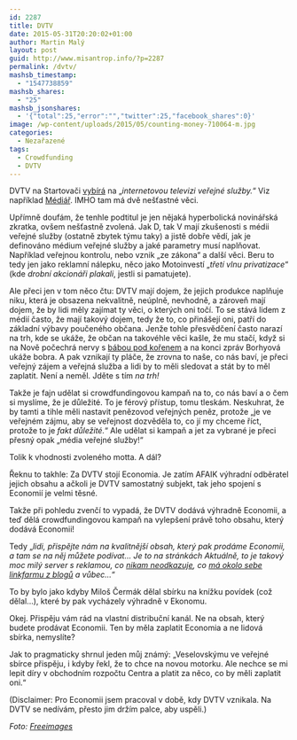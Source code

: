 ```yaml
---
id: 2287
title: DVTV
date: 2015-05-31T20:20:02+01:00
author: Martin Malý
layout: post
guid: http://www.misantrop.info/?p=2287
permalink: /dvtv/
mashsb_timestamp:
  - "1547738859"
mashsb_shares:
  - "25"
mashsb_jsonshares:
  - '{"total":25,"error":"","twitter":25,"facebook_shares":0}'
image: /wp-content/uploads/2015/05/counting-money-710064-m.jpg
categories:
  - Nezařazené
tags:
  - Crowdfunding
  - DVTV
---
```

DVTV na Startovači [vybírá](http://www.startovac.cz/projekty/dvtv) na &#8222;_internetovou televizi veřejné služby._&#8220; Viz například [Médiář](http://www.mediar.cz/dvtv-vybira-na-webovou-televizi-verejne-sluzby/). IMHO tam má dvě nešťastné věci.

<!--more-->

Upřímně doufám, že tenhle podtitul je jen nějaká hyperbolická novinářská zkratka, ovšem nešťastně zvolená. Jak D, tak V mají zkušenosti s médii veřejné služby (ostatně zbytek týmu taky) a jistě dobře vědí, jak je definováno médium veřejné služby a jaké parametry musí naplňovat. Například veřejnou kontrolu, nebo vznik &#8222;ze zákona&#8220; a další věci. Beru to tedy jen jako reklamní nálepku, něco jako Motoinvestí &#8222;_třetí vlnu privatizace_&#8220; (kde _drobní akcionáři plakali_, jestli si pamatujete).

Ale přeci jen v tom něco čtu: DVTV mají dojem, že jejich produkce naplňuje niku, která je obsazena nekvalitně, neúplně, nevhodně, a zároveň mají dojem, že by lidi měly zajímat ty věci, o kterých oni točí. To se stává lidem z médií často, že mají takový dojem, tedy že to, co přinášejí oni, patří do základní výbavy poučeného občana. Jenže tohle přesvědčení často narazí na trh, kde se ukáže, že občan na takovéhle věci kašle, že mu stačí, když si na Nově počechrá nervy s [bábou pod kořenem](https://www.youtube.com/watch?v=iKso4buDWH8) a na konci zpráv Borhyová ukáže bobra. A pak vznikají ty pláče, že zrovna to naše, co nás baví, je přeci veřejný zájem a veřejná služba a lidi by to měli sledovat a stát by to měl zaplatit. Není a neměl. Jděte s tím _na trh!_

Takže je fajn udělat si crowdfundingovou kampaň na to, co nás baví a o čem si myslíme, že je důležité. To je férový přístup, tomu tleskám. Neskuhrat, že by tamti a tihle měli nastavit penězovod veřejných peněz, protože &#8222;je ve veřejném zájmu, aby se veřejnost dozvěděla to, co jí my chceme říct, protože to je _fakt důležité._&#8220; Ale udělat si kampaň a jet za vybrané je přeci přesný opak &#8222;média veřejné služby!&#8220;

Tolik k vhodnosti zvoleného motta. A dál?

Řeknu to takhle: Za DVTV stojí Economia. Je zatím AFAIK výhradní odběratel jejich obsahu a ačkoli je DVTV samostatný subjekt, tak jeho spojení s Economií je velmi těsné.

Takže při pohledu zvenčí to vypadá, že DVTV dodává výhradně Economii, a teď dělá crowdfundingovou kampaň na vylepšení právě toho obsahu, který dodává Economii!

Tedy &#8222;_lidi, přispějte nám na kvalitnější obsah, který pak prodáme Economii, a tam se na něj můžete podívat&#8230; Je to na stránkách Aktuálně, to je takový moc milý server s reklamou, co [nikam neodkazuje](http://www.misantrop.info/online-media-a-odkazy-kapitola-68/), co [má okolo sebe linkfarmu z blogů](http://www.pooh.cz/pooh/a.asp?a=2018301) a vůbec&#8230;_&#8220;

To by bylo jako kdyby Miloš Čermák dělal sbírku na knížku povídek (což dělal&#8230;), které by pak vycházely výhradně v Ekonomu.

Okej. Přispěju vám rád na vlastní distribuční kanál. Ne na obsah, který budete prodávat Economii. Ten by měla zaplatit Economia a ne lidová sbírka, nemyslíte?

Jak to pragmaticky shrnul jeden můj známý: &#8222;Veselovskýmu ve veřejné sbírce přispěju, i kdyby řekl, že to chce na novou motorku. Ale nechce se mi lepit díry v obchodním rozpočtu Centra a platit za něco, co by měli zaplatit oni.&#8220;

(Disclaimer: Pro Economii jsem pracoval v době, kdy DVTV vznikala. Na DVTV se nedívám, přesto jim držím palce, aby uspěli.)

_Foto: [Freeimages](http://www.freeimages.com/photo/710064)_